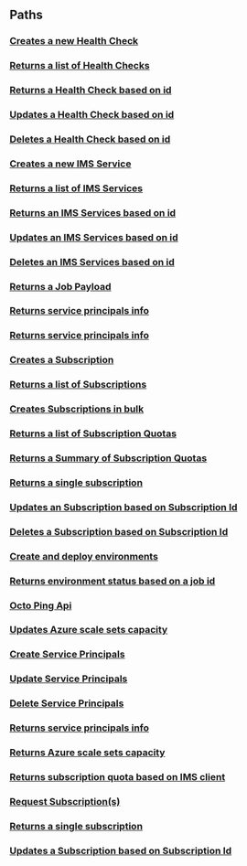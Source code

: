 
<a name="paths"></a>
## Paths

<a name="ref-create-a-health-check"></a>
### [Creates a new Health Check](operations/Create_a_Health_Check.md#create-a-health-check)

<a name="ref-returns-all-health-checks"></a>
### [Returns a list of Health Checks](operations/Returns_All_Health_Checks.md#returns-all-health-checks)

<a name="ref-returns-a-health-check-based-on-id"></a>
### [Returns a Health Check based on id](operations/Returns_a_Health_Check_based_on_Id.md#returns-a-health-check-based-on-id)

<a name="ref-updates-a-health-check-based-on-id"></a>
### [Updates a Health Check based on id](operations/Updates_a_Health_Check_based_on_Id.md#updates-a-health-check-based-on-id)

<a name="ref-deletes-a-health-check-based-on-id"></a>
### [Deletes a Health Check based on id](operations/Deletes_a_Health_Check_based_on_Id.md#deletes-a-health-check-based-on-id)

<a name="ref-create-ims-service"></a>
### [Creates a new IMS Service](operations/Create_IMS_Service.md#create-ims-service)

<a name="ref-returns-all-ims-services"></a>
### [Returns a list of IMS Services](operations/Returns_All_IMS_Services.md#returns-all-ims-services)

<a name="ref-returns-an-ims-service-based-on-id"></a>
### [Returns an IMS Services based on id](operations/Returns_an_IMS_Service_based_on_Id.md#returns-an-ims-service-based-on-id)

<a name="ref-updates-an-ims-service-based-on-id"></a>
### [Updates an IMS Services based on id](operations/Updates_an_IMS_Service_based_on_Id.md#updates-an-ims-service-based-on-id)

<a name="ref-deletes-an-ims-service-based-on-id"></a>
### [Deletes an IMS Services based on id](operations/Deletes_an_IMS_Service_based_on_Id.md#deletes-an-ims-service-based-on-id)

<a name="ref-returns-job-payload"></a>
### [Returns a Job Payload](operations/Returns_Job_Payload.md#returns-job-payload)

<a name="ref-get-list-of-service-principals-by-filter-pattern"></a>
### [Returns service principals info](operations/Get_list_of_service_principals_by_filter_pattern.md#get-list-of-service-principals-by-filter-pattern)

<a name="ref-get_service_principals_read"></a>
### [Returns service principals info](operations/get_service_principals_read.md#get_service_principals_read)

<a name="ref-create-a-subscription"></a>
### [Creates a Subscription](operations/Create_a_Subscription.md#create-a-subscription)

<a name="ref-returns-all-subscriptions"></a>
### [Returns a list of Subscriptions](operations/Returns_All_Subscriptions.md#returns-all-subscriptions)

<a name="ref-create-bulk-subscriptions"></a>
### [Creates Subscriptions in bulk](operations/Create_bulk_Subscriptions.md#create-bulk-subscriptions)

<a name="ref-returns-all-subscription-quotas"></a>
### [Returns a list of Subscription Quotas](operations/Returns_All_Subscription_Quotas.md#returns-all-subscription-quotas)

<a name="ref-returns-quota-summary"></a>
### [Returns a Summary of Subscription Quotas](operations/Returns_Quota_Summary.md#returns-quota-summary)

<a name="ref-get_subscription"></a>
### [Returns a single subscription](operations/get_subscription.md#get_subscription)

<a name="ref-updates-a-subscription-based-on-id"></a>
### [Updates an Subscription based on Subscription Id](operations/Updates_a_Subscription_based_on_Id.md#updates-a-subscription-based-on-id)

<a name="ref-deletes-a-subscription-based-on-id"></a>
### [Deletes a Subscription based on Subscription Id](operations/Deletes_a_Subscription_based_on_Id.md#deletes-a-subscription-based-on-id)

<a name="ref-post_octo_deploy"></a>
### [Create and deploy environments](operations/post_octo_deploy.md#post_octo_deploy)

<a name="ref-get_job_status"></a>
### [Returns environment status based on a job id](operations/get_job_status.md#get_job_status)

<a name="ref-get_octo_ping"></a>
### [Octo Ping Api](operations/get_octo_ping.md#get_octo_ping)

<a name="ref-updates-scale-set-based-on-azure-subscription-id-resource-group-scale-set-name"></a>
### [Updates Azure scale sets capacity](operations/Updates_scale_set_based_on_azure_subscription_id_resource_group_scale_set_name.md#updates-scale-set-based-on-azure-subscription-id-resource-group-scale-set-name)

<a name="ref-post_service_principals_modify"></a>
### [Create Service Principals](operations/post_service_principals_modify.md#post_service_principals_modify)

<a name="ref-put_service_principals_modify"></a>
### [Update Service Principals](operations/put_service_principals_modify.md#put_service_principals_modify)

<a name="ref-delete_service_principals_modify"></a>
### [Delete Service Principals](operations/delete_service_principals_modify.md#delete_service_principals_modify)

<a name="ref-get_service_principals_read"></a>
### [Returns service principals info](operations/get_service_principals_read.md#get_service_principals_read)

<a name="ref-get_scale_sets_read"></a>
### [Returns Azure scale sets capacity](operations/get_scale_sets_read.md#get_scale_sets_read)

<a name="ref-get_subscription_quota"></a>
### [Returns subscription quota based on IMS client](operations/get_subscription_quota.md#get_subscription_quota)

<a name="ref-request-subscription-s"></a>
### [Request Subscription(s)](operations/Request_Subscription_s.md#request-subscription-s)

<a name="ref-get_subscription"></a>
### [Returns a single subscription](operations/get_subscription.md#get_subscription)

<a name="ref-updates-a-subscription-based-on-id"></a>
### [Updates a Subscription based on Subscription Id](operations/Updates_a_Subscription_based_on_Id.md#updates-a-subscription-based-on-id)


